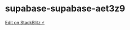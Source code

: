 # supabase-supabase-aet3z9

[Edit on StackBlitz ⚡️](https://stackblitz.com/edit/supabase-supabase-aet3z9)